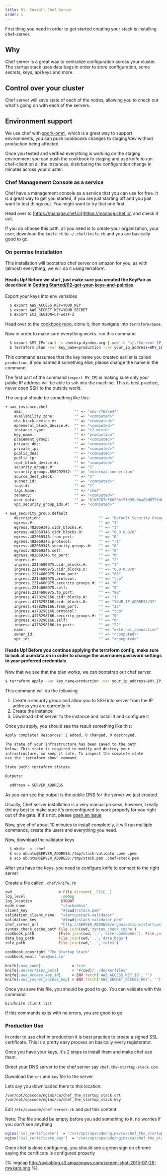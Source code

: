 ```yaml
---
title: 01. Install Chef Server
order: 1
---
```


First thing you need in order to get started creating your stack is installing chef-server.

## Why

Chef server is a great way to centralize configuration across your cluster.
The startup stack uses data bags in order to store configuration, some secrets, keys, api keys and more.

## Control over your cluster

Chef server will save state of each of the nodes, allowing you to check out what's going on with each of the servers.

## Environment support

We use chef with [spork-omni](https://github.com/jonlives/knife-spork#spork-omni), which is a great way to support environments, you can push cookbooks changes to staging/dev without production being affected.

Once you tested and verified everything is working on the staging environment you can push the cookbook to staging and use knife to run chef-client on all the instances, distirbuting the configuration change in minutes across your cluster.

### Chef Management Console as a service

Chef have a management console as a service that you can use for free. It is a great way to get you started, if you are just starting off and you just want to test things out. You might want to try that one first.

Head over to [https://manage.chef.io](https://manage.chef.io) and check it out.

If you do choose this path, all you need is to create your organization, your user, download the `knife.rb` to `~/.chef/knife.rb` and you are basically good to go.

### On permise Installation

This installation will bootstrap chef server on amazon for you, as with (almost) everything, we will do it using terraform.

<div class="alert alert-info" role="alert">
  <p>
    <h4>
      <strong>Heads Up!</strong> Before we start, just make sure you created the KeyPair as described in <a href="/getting_started/02-keys-and-policies/">Getting Started/02-get-your-keys-and-policies</a>
    </h4>
  </p>
</div>

Export your keys into env variables

```bash
  $ export AWS_ACCESS_KEY=YOUR_KEY
  $ export AWS_SECRET_KEY=YOUR_SECRET
  $ export EC2_REGION=us-west-2
```

Head over to the [cookbook repo](https://github.com/the-startup-stack/stack-cookbooks), clone it, then navigate into `terraform/base`.

Now in order to make sure everything works. run this command 

```bash
  $ export $MY_IP=`curl -s checkip.dyndns.org | sed -e "s/.*Current IP Address: //" -e "s/<.*$//"`
  $ terraform plan -var key_name=production -var your_ip_address=$MY_IP -target=aws_instance.chef
```

This command assumes that the key name you created earlier is called `production`, if you named it something else, please change the name in the command.

The first part of the command (`export MY_IP`) is making sure only your public IP address will be able to ssh into the machine. This is best practice, never open SSH to the outside world.


The output should be something like this:

```bash
+ aws_instance.chef
    ami:                       "" => "ami-7f675e4f"
    availability_zone:         "" => "<computed>"
    ebs_block_device.#:        "" => "<computed>"
    ephemeral_block_device.#:  "" => "<computed>"
    instance_type:             "" => "t2.micro"
    key_name:                  "" => "production"
    placement_group:           "" => "<computed>"
    private_dns:               "" => "<computed>"
    private_ip:                "" => "<computed>"
    public_dns:                "" => "<computed>"
    public_ip:                 "" => "<computed>"
    root_block_device.#:       "" => "<computed>"
    security_groups.#:         "" => "1"
    security_groups.856292532: "" => "external_connection"
    source_dest_check:         "" => "1"
    subnet_id:                 "" => "<computed>"
    tags.#:                    "" => "1"
    tags.Name:                 "" => "chef"
    tenancy:                   "" => "<computed>"
    user_data:                 "" => "61d3767e56629bf51d35c0ba00d679fd66667607"
    vpc_security_group_ids.#:  "" => "<computed>"

+ aws_security_group.default
    description:                          "" => "Default Security Group"
    egress.#:                             "" => "1"
    egress.482069346.cidr_blocks.#:       "" => "1"
    egress.482069346.cidr_blocks.0:       "" => "0.0.0.0/0"
    egress.482069346.from_port:           "" => "0"
    egress.482069346.protocol:            "" => "-1"
    egress.482069346.security_groups.#:   "" => "0"
    egress.482069346.self:                "" => "0"
    egress.482069346.to_port:             "" => "0"
    ingress.#:                            "" => "2"
    ingress.2214680975.cidr_blocks.#:     "" => "1"
    ingress.2214680975.cidr_blocks.0:     "" => "0.0.0.0/0"
    ingress.2214680975.from_port:         "" => "80"
    ingress.2214680975.protocol:          "" => "tcp"
    ingress.2214680975.security_groups.#: "" => "0"
    ingress.2214680975.self:              "" => "0"
    ingress.2214680975.to_port:           "" => "80"
    ingress.4178298166.cidr_blocks.#:     "" => "1"
    ingress.4178298166.cidr_blocks.0:     "" => "YOUR_IP_ADDRESS/32"
    ingress.4178298166.from_port:         "" => "22"
    ingress.4178298166.protocol:          "" => "tcp"
    ingress.4178298166.security_groups.#: "" => "0"
    ingress.4178298166.self:              "" => "0"
    ingress.4178298166.to_port:           "" => "22"
    name:                                 "" => "external_connection"
    owner_id:                             "" => "<computed>"
    vpc_id:                               "" => "<computed>"
```

<div class="alert alert-warning" role="alert">
  <h4>
    <strong>Heads Up!</strong> Before you continue applying the terraform config, make sure to look at userdata.sh in order to change the username/password settings to your preferred credentials.
    </h4>
</div>

Now that we see that the plan works, we can bootstrap out chef server.

```bash
$ terraform apply -var key_name=production -var your_ip_address=$MY_IP -target=aws_instance.chef
```

This command will do the following

1. Create a security group and allow you to SSH into server from the IP address you are currently in.
2. Create the instance
3. Download chef server to the instance and install it and configure it

Once you apply, you should see the result something like this:

```bash
Apply complete! Resources: 2 added, 0 changed, 0 destroyed.

The state of your infrastructure has been saved to the path
below. This state is required to modify and destroy your
infrastructure, so keep it safe. To inspect the complete state
use the `terraform show` command.

State path: terraform.tfstate

Outputs:

  address = SERVER_ADDRESS
```

As you can see the output is the public DNS for the server we just created.

Usually, Chef server installation is a very manual process, however, I really did my best to make sure it's preconfigured to work properly for you right out of the gate. If it's not, please [open an issue](https://github.com/the-startup-stack/stack-cookbooks/issues/new)

Now, give chef about 10 minutes to install completely, it will run multiple commands, create the users and everything you need.

Now, download the validator keys

```bash
  $ mkdir -p .chef
  $ scp ubuntu@SERVER_ADDRESS:/tmp/stack-validator.pem .pem
  $ scp ubuntu@SERVER_ADDRESS:/tmp/stack.pem .chef/stack.pem
```

After you have the keys, you need to configure knife to connect to the right server

Create a file called `.chef/knife.rb`

```ruby
cwd                     = File.dirname(__FILE__)
log_level                :debug
log_location             STDOUT
node_name                "stackadmin"
client_key               "#{cwd}/stack.pem"
validation_client_name   "startupstack-validator"
validation_key           "#{cwd}/stack-validator.pem"
chef_server_url          "http://SERVER_ADDRESS/organizations/startupstack"
syntax_check_cache_path File.join(cwd,'syntax_check_cache')
cookbook_path           [File.join(cwd,'..','site-cookbooks'), File.join(cwd,'..','cookbooks')]
data_bag_path           File.join(cwd,'..','data_bags')
role_path               File.join(cwd,'..','roles')

cookbook_copyright "The Startup Stack"
cookbook_email "avi@avi.io"

knife[:use_sudo]              = true
knife[:dockerfiles_path]      = "#{cwd}/../dockerfiles"
knife[:aws_access_key_id]     = ENV.fetch('AWS_ACCESS_KEY_ID', '')
knife[:aws_secret_access_key] = ENV.fetch('AWS_SECRET_ACCESS_KEY', '')
```

Once you save this file, you should be good to go. You can validate with this command

`bin/knife client list`

If this commands exits with no errors, you are good to go.

### Production Use

In order to use chef in production it is best practice to create a signed SSL
certificate. This is a pretty easy process on basically every registerator.

Once you have your keys, it's 2 steps to install them and make chef use them.

Direct your DNS server to the chef server say `chef.the-startup-stack.com`

Download the `crt` and `key` file to the server

Lets say you downloaded them to this location:

```bash
/var/opt/opscode/nginx/ca/chef_the_startup_stack.crt
/var/opt/opscode/nginx/ca/chef_the_startup_stack.key
```

Edit `/etc/opscode/chef-server.rb` and put this content

Note: The file should be empty before you add something to it, no worries if
you don't see anything

```bash
nginx['ssl_certificate']  = "/var/opt/opscode/nginx/ca/chef_the_startup_stack.crt"
nginx['ssl_certificate_key']  = "/var/opt/opscode/nginx/ca/chef_the_startup_stack.key"
```

Once chef is done configuring, you should see a green sign on chrome saying the
certificate is configured properly

{% imgcap http://aviioblog.s3.amazonaws.com/screen-shot-2015-07-26-mwkam.png %}
